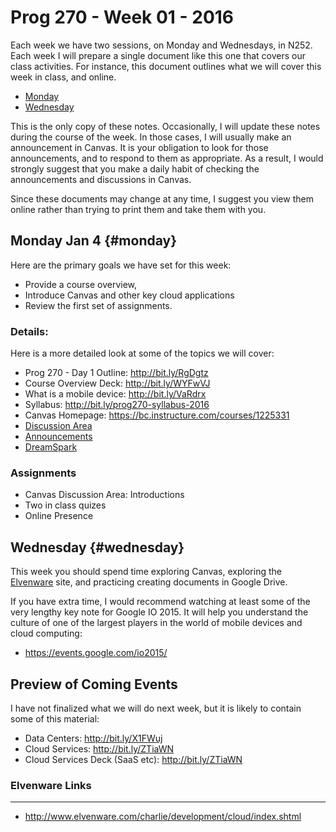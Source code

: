 Prog 270 - Week 01 - 2016
==================

Each week we have two sessions, on Monday and Wednesdays, in N252. Each week I will prepare a single document like this one that covers our class activities. For instance,
this document outlines what we will cover this week in class, and online.

- [Monday](#monday)
- [Wednesday](#Wednesday)

This is the only copy of these notes. Occasionally, I will update these notes during the course of the week. In those cases, I will usually make an announcement in Canvas. It is your obligation to look for those announcements, and to respond to them as appropriate. As a result, I would strongly suggest that you make a daily habit
of checking the announcements and discussions in Canvas.

Since these documents may change at any time, I suggest you view them online rather than trying to print them and take them with you.

Monday Jan 4 {#monday}
--------------

Here are the primary goals we have set for this week:

- Provide a course overview, 
- Introduce Canvas and other key cloud applications
- Review the first set of assignments.

### Details: 

Here is a more detailed look at some of the topics we will cover:

-   Prog 270 - Day 1 Outline: <http://bit.ly/RgDgtz>
-   Course Overview Deck: <http://bit.ly/WYFwVJ>
-   What is a mobile device: <http://bit.ly/VaRdrx>
-   Syllabus: <http://bit.ly/prog270-syllabus-2016>
-   Canvas Homepage: <https://bc.instructure.com/courses/1225331>
-   [Discussion Area](https://bc.instructure.com/courses/1225331/discussion_topics)
-   [Announcements](https://bc.instructure.com/courses/1225331/announcements)
-   [DreamSpark](http://e5.onthehub.com/WebStore/Welcome.aspx?vsro=8&ws=30da76c3-be9b-e011-969d-0030487d8897)

### Assignments

-   Canvas Discussion Area: Introductions
-   Two in class quizes
-   Online Presence

Wednesday {#wednesday}
----------------

This week you should spend time exploring Canvas, exploring the [Elvenware](http://www.elvenware.com/charlie) site, and practicing creating documents in Google Drive. 

If you have extra time, I would recommend watching at least some of 
the very lengthy key note for Google IO 2015. It will help you 
understand the culture of one of the largest players in the world of 
mobile devices and cloud computing:

- <https://events.google.com/io2015/>

Preview of Coming Events
------------------------

I have not finalized what we will do next week, but it is likely
to contain some of this material:

-   Data Centers: <http://bit.ly/X1FWuj>
-   Cloud Services: <http://bit.ly/ZTiaWN>
-   Cloud Services Deck (SaaS etc): <http://bit.ly/ZTiaWN>

### Elvenware Links
---------------

-   <http://www.elvenware.com/charlie/development/cloud/index.shtml>

